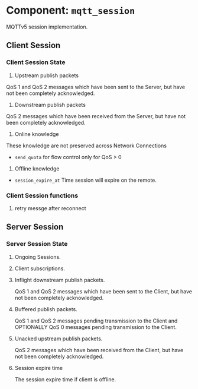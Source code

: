 # Component: `mqtt_session`

MQTTv5 session implementation.

## Client Session

### Client Session State

1. Upstream publish packets

QoS 1 and QoS 2 messages which have been sent to the Server, but have not been completely acknowledged.

1. Downstream publish packets

QoS 2 messages which have been received from the Server, but have not been completely acknowledged.

1. Online knowledge

These knowledge are not preserved across Network Connections

- `send_quota` for flow control
  only for QoS > 0
  
1. Offline knowledge

- `session_expire_at` Time session will expire on the remote.


### Client Session functions

1. retry messge after reconnect 

## Server Session

### Server Session State

1. Ongoing Sessions.

1. Client subscriptions.

1. Inflight downstream publish packets.

   QoS 1 and QoS 2 messages which have been sent to the Client, but have not been completely acknowledged.

1. Buffered publish packets.

   QoS 1 and QoS 2 messages pending transmission to the Client and OPTIONALLY QoS 0 messages pending transmission to the Client.
   
1. Unacked upstream publish packets.

   QoS 2 messages which have been received from the Client, but have not been completely acknowledged.

1. Session expire time 

   The session expire time if client is offline. 

